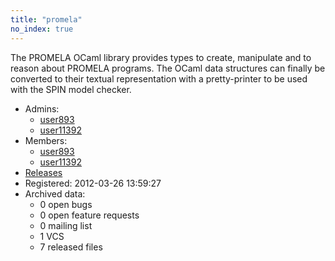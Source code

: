 ```yaml
---
title: "promela"
no_index: true
---
```


The PROMELA OCaml library provides types to create, manipulate and to reason about PROMELA programs. The OCaml data structures can finally be converted to their textual representation with a pretty-printer to be used with the SPIN model checker.


* Admins:
  * [user893](/users/user893)
  * [user11392](/users/user11392)
* Members:
  * [user893](/users/user893)
  * [user11392](/users/user11392)
* [Releases](https://download.ocamlcore.org/promela)
* Registered: 2012-03-26 13:59:27
* Archived data:
  * 0 open bugs
  * 0 open feature requests
  * 0 mailing list
  * 1 VCS
  * 7 released files
